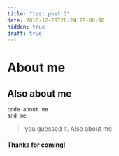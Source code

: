 ```yaml
---
title: "test post 3"
date: 2018-12-29T20:24:28+08:00
hidden: true
draft: true
---
```


# About me

## Also about me

```
code about me
and me
```

>you guessed it. Also about me

#### Thanks for coming!